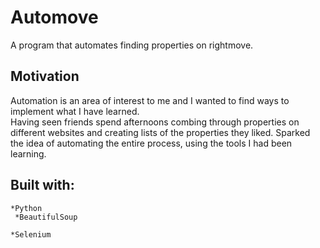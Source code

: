 # Automove
A program that automates finding properties on rightmove.

## Motivation
Automation is an area of interest to me and I wanted to find ways to implement what I have learned.  
Having seen friends spend afternoons combing through properties on different websites and creating lists of the properties they liked. Sparked the idea of automating the entire process, using the tools I had been learning.

## Built with:
    *Python
     *BeautifulSoup

    *Selenium
